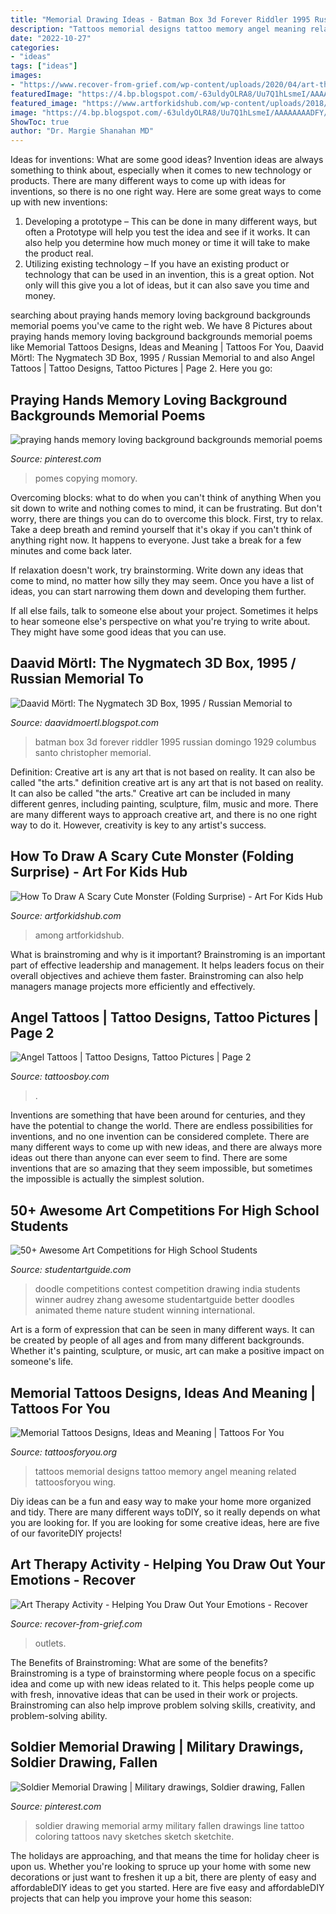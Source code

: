```yaml
---
title: "Memorial Drawing Ideas - Batman Box 3d Forever Riddler 1995 Russian Domingo 1929 Columbus Santo Christopher Memorial"
description: "Tattoos memorial designs tattoo memory angel meaning related tattoosforyou wing"
date: "2022-10-27"
categories:
- "ideas"
tags: ["ideas"]
images:
- "https://www.recover-from-grief.com/wp-content/uploads/2020/04/art-therapy-activity-683x1024.jpg"
featuredImage: "https://4.bp.blogspot.com/-63uldyOLRA8/Uu7Q1hLsmeI/AAAAAAAADFY/U74ViibFGJM/s1600/Batman+Forever+20.JPG"
featured_image: "https://www.artforkidshub.com/wp-content/uploads/2018/09/how-to-draw-a-cute-scary-monster-feature.jpg"
image: "https://4.bp.blogspot.com/-63uldyOLRA8/Uu7Q1hLsmeI/AAAAAAAADFY/U74ViibFGJM/s1600/Batman+Forever+20.JPG"
ShowToc: true
author: "Dr. Margie Shanahan MD"
---
```



Ideas for inventions: What are some good ideas?
Invention ideas are always something to think about, especially when it comes to new technology or products. There are many different ways to come up with ideas for inventions, so there is no one right way. Here are some great ways to come up with new inventions: 
1. Developing a prototype – This can be done in many different ways, but often a Prototype will help you test the idea and see if it works. It can also help you determine how much money or time it will take to make the product real. 
2. Utilizing existing technology – If you have an existing product or technology that can be used in an invention, this is a great option. Not only will this give you a lot of ideas, but it can also save you time and money. 

	

		
searching about praying hands memory loving background backgrounds memorial poems you've came to the right web. We have 8 Pictures about praying hands memory loving background backgrounds memorial poems like Memorial Tattoos Designs, Ideas and Meaning | Tattoos For You, Daavid Mörtl: The Nygmatech 3D Box, 1995 / Russian Memorial to and also Angel Tattoos | Tattoo Designs, Tattoo Pictures | Page 2. Here you go:
		
    
## Praying Hands Memory Loving Background Backgrounds Memorial Poems

<img loading=lazy src="https://i.pinimg.com/736x/3e/46/eb/3e46eb0164ee94003aefd6ac13f60633.jpg" onerror="this.onerror=null;this.src='https://tse4.mm.bing.net/th?id=OIP.76ZtX3dIINwL8aixQ0Q5EAHaF7&amp;pid=15.1';" alt="praying hands memory loving background backgrounds memorial poems">

_Source: pinterest.com_

>pomes copying momory. 

	

Overcoming blocks: what to do when you can't think of anything
When you sit down to write and nothing comes to mind, it can be frustrating. But don't worry, there are things you can do to overcome this block.
First, try to relax. Take a deep breath and remind yourself that it's okay if you can't think of anything right now. It happens to everyone. Just take a break for a few minutes and come back later.

If relaxation doesn't work, try brainstorming. Write down any ideas that come to mind, no matter how silly they may seem. Once you have a list of ideas, you can start narrowing them down and developing them further.

If all else fails, talk to someone else about your project. Sometimes it helps to hear someone else's perspective on what you're trying to write about. They might have some good ideas that you can use.

    
## Daavid Mörtl: The Nygmatech 3D Box, 1995 / Russian Memorial To

<img loading=lazy src="https://4.bp.blogspot.com/-63uldyOLRA8/Uu7Q1hLsmeI/AAAAAAAADFY/U74ViibFGJM/s1600/Batman+Forever+20.JPG" onerror="this.onerror=null;this.src='https://tse4.mm.bing.net/th?id=OIP.SrfWXJV_kW786vSqSxI2mAHaEK&amp;pid=15.1';" alt="Daavid Mörtl: The Nygmatech 3D Box, 1995 / Russian Memorial to">

_Source: daavidmoertl.blogspot.com_

>batman box 3d forever riddler 1995 russian domingo 1929 columbus santo christopher memorial. 

	

Definition: Creative art is any art that is not based on reality. It can also be called "the arts."
definition creative art is any art that is not based on reality. It can also be called "the arts." Creative art can be included in many different genres, including painting, sculpture, film, music and more. There are many different ways to approach creative art, and there is no one right way to do it. However, creativity is key to any artist's success.

    
## How To Draw A Scary Cute Monster (Folding Surprise) - Art For Kids Hub

<img loading=lazy src="https://www.artforkidshub.com/wp-content/uploads/2018/09/how-to-draw-a-cute-scary-monster-feature.jpg" onerror="this.onerror=null;this.src='https://tse3.mm.bing.net/th?id=OIP.X9da7t75xfNC1M8FDwtawAHaEJ&amp;pid=15.1';" alt="How To Draw A Scary Cute Monster (Folding Surprise) - Art For Kids Hub">

_Source: artforkidshub.com_

>among artforkidshub. 

	

What is brainstroming and why is it important?
Brainstroming is an important part of effective leadership and management. It helps leaders focus on their overall objectives and achieve them faster. Brainstroming can also help managers manage projects more efficiently and effectively.

    
## Angel Tattoos | Tattoo Designs, Tattoo Pictures | Page 2

<img loading=lazy src="http://www.tattoosboy.com/wp-content/uploads/2016/04/Memorial-Angel-Tattoo-On-Full-Sleeve-TB1062.jpg" onerror="this.onerror=null;this.src='https://tse3.mm.bing.net/th?id=OIP.uX0G3vGwiOyW_Od3AVWROgHaLI&amp;pid=15.1';" alt="Angel Tattoos | Tattoo Designs, Tattoo Pictures | Page 2">

_Source: tattoosboy.com_

>. 

	

Inventions are something that have been around for centuries, and they have the potential to change the world. There are endless possibilities for inventions, and no one invention can be considered complete. There are many different ways to come up with new ideas, and there are always more ideas out there than anyone can ever seem to find. There are some inventions that are so amazing that they seem impossible, but sometimes the impossible is actually the simplest solution.

    
## 50+ Awesome Art Competitions For High School Students

<img loading=lazy src="https://www.studentartguide.com/wp-content/uploads/2015/02/audrey-zhang-doodle-4-google.jpg" onerror="this.onerror=null;this.src='https://tse2.mm.bing.net/th?id=OIP.H-rfHxtPdmdooVjA2wpc9AHaED&amp;pid=15.1';" alt="50+ Awesome Art Competitions for High School Students">

_Source: studentartguide.com_

>doodle competitions contest competition drawing india students winner audrey zhang awesome studentartguide better doodles animated theme nature student winning international. 

	

Art is a form of expression that can be seen in many different ways. It can be created by people of all ages and from many different backgrounds. Whether it's painting, sculpture, or music, art can make a positive impact on someone's life.

    
## Memorial Tattoos Designs, Ideas And Meaning | Tattoos For You

<img loading=lazy src="http://www.tattoosforyou.org/wp-content/uploads/2013/09/Memorial-Tattoos-Designs-767x1024.jpg" onerror="this.onerror=null;this.src='https://tse2.mm.bing.net/th?id=OIP.6kUeUuAMQVLmmGn0iJsspwHaJ4&amp;pid=15.1';" alt="Memorial Tattoos Designs, Ideas and Meaning | Tattoos For You">

_Source: tattoosforyou.org_

>tattoos memorial designs tattoo memory angel meaning related tattoosforyou wing. 

	

Diy ideas can be a fun and easy way to make your home more organized and tidy. There are many different ways toDIY, so it really depends on what you are looking for. If you are looking for some creative ideas, here are five of our favoriteDIY projects!

    
## Art Therapy Activity - Helping You Draw Out Your Emotions - Recover

<img loading=lazy src="https://www.recover-from-grief.com/wp-content/uploads/2020/04/art-therapy-activity-683x1024.jpg" onerror="this.onerror=null;this.src='https://tse4.mm.bing.net/th?id=OIP.Mi6volZExGBmH_GQdbHHJwHaLG&amp;pid=15.1';" alt="Art Therapy Activity - Helping You Draw Out Your Emotions - Recover">

_Source: recover-from-grief.com_

>outlets. 

	

The Benefits of Brainstroming: What are some of the benefits?
Brainstroming is a type of brainstorming where people focus on a specific idea and come up with new ideas related to it. This helps people come up with fresh, innovative ideas that can be used in their work or projects. Brainstroming can also help improve problem solving skills, creativity, and problem-solving ability.

    
## Soldier Memorial Drawing | Military Drawings, Soldier Drawing, Fallen

<img loading=lazy src="https://i.pinimg.com/736x/22/80/26/228026a4d492922bb40f132b8bde7a34--female-army-soldier-military-soldier.jpg" onerror="this.onerror=null;this.src='https://tse4.mm.bing.net/th?id=OIP.YIlAhg6nhLn8JZXTk2j6hAHaJe&amp;pid=15.1';" alt="Soldier Memorial Drawing | Military drawings, Soldier drawing, Fallen">

_Source: pinterest.com_

>soldier drawing memorial army military fallen drawings line tattoo coloring tattoos navy sketches sketch sketchite. 

	

The holidays are approaching, and that means the time for holiday cheer is upon us. Whether you're looking to spruce up your home with some new decorations or just want to freshen it up a bit, there are plenty of easy and affordableDIY ideas to get you started. Here are five easy and affordableDIY projects that can help you improve your home this season: 

